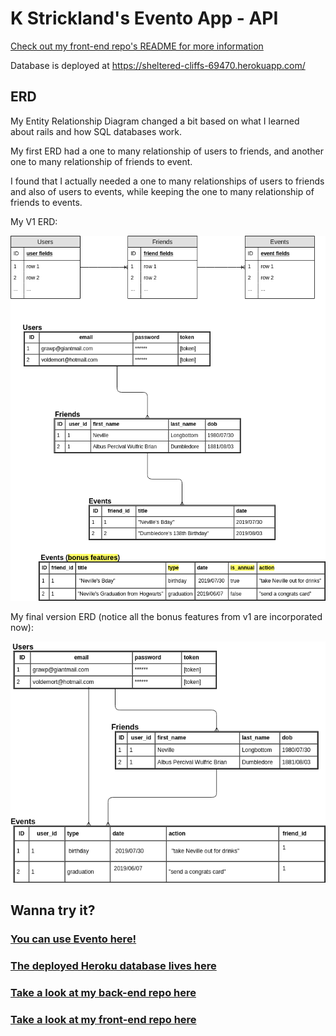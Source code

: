 # K Strickland's Evento App - API

[Check out my front-end repo's README for more information](https://github.com/kstrickland0612/evento-client)

Database is deployed at https://sheltered-cliffs-69470.herokuapp.com/

## ERD

My Entity Relationship Diagram changed a bit based on what I learned about rails and how SQL databases work.

My first ERD had a one to many relationship of users to friends, and another one to many relationship of friends to event.

I found that I actually needed a one to many relationships of users to friends and also of users to events, while keeping the one to many relationship of friends to events.

My V1 ERD:

![V1 ERD](./public/ERD-V1.png "v1 ERD")

My final version ERD (notice all the bonus features from v1 are incorporated now):

![ERD](./public/ERD.png "final ERD")

## Wanna try it?
### [You can use Evento here!](https://kstrickland0612.github.io/evento-client/)

### [The deployed Heroku database lives here](https://sheltered-cliffs-69470.herokuapp.com/)

### [Take a look at my back-end repo here](https://github.com/kstrickland0612/evento-api)

### [Take a look at my front-end repo here](https://github.com/kstrickland0612/evento-client)
